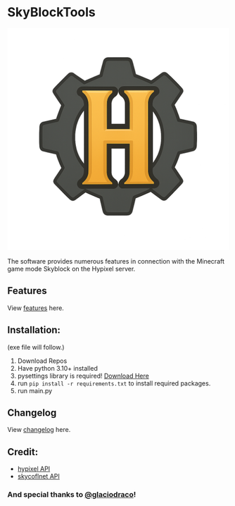 # SkyBlockTools

![image](src/images/icons/icon.png)

The software provides numerous features in connection with the Minecraft game mode Skyblock on the Hypixel server.

## Features
View [features](/FEATURES.md) here.

## Installation:
(exe file will follow.)
1. Download Repos
2. Have python 3.10+ installed
3. pysettings library is required!  [Download Here](https://github.com/LOL-Hunter/pysettings)
4. run ``pip install -r requirements.txt`` to install required packages.
5. run main.py

## Changelog
View [changelog](/CHANGELOG.md) here.

## Credit:
 - [hypixel API](https://api.hypixel.net/)
 - [skycoflnet API](https://sky.coflnet.com/api/index.html)

### And special thanks to [@glaciodraco](https://github.com/glaciodraco)!
